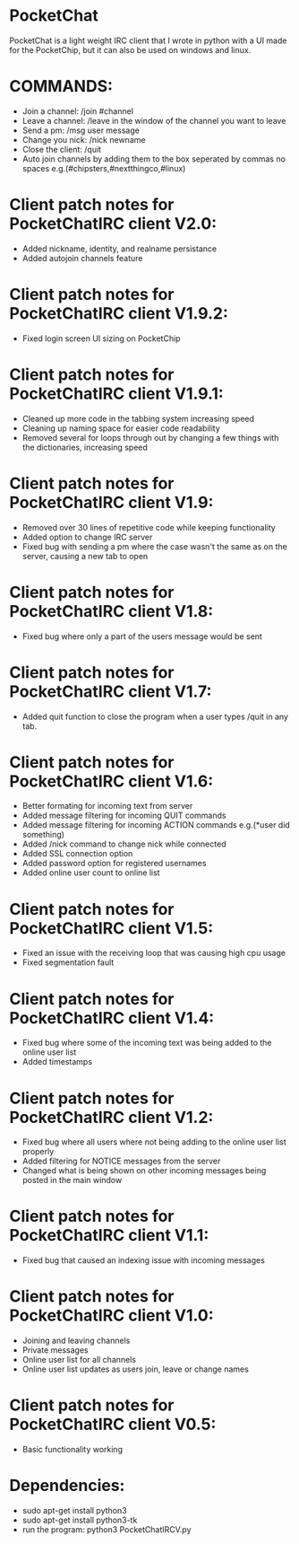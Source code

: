 # PocketChat
PocketChat is a light weight IRC client that I wrote in python with a UI made for the PocketChip, but
it can also be used on windows and linux.

# COMMANDS:
- Join a channel: /join #channel
- Leave a channel: /leave in the window of the channel you want to leave
- Send a pm: /msg user message
- Change you nick: /nick newname
- Close the client: /quit
- Auto join channels by adding them to the box seperated by commas no spaces e.g.(#chipsters,#nextthingco,#linux)

# Client patch notes for PocketChatIRC client V2.0:
- Added nickname, identity, and realname persistance
- Added autojoin channels feature

# Client patch notes for PocketChatIRC client V1.9.2:
- Fixed login screen UI sizing on PocketChip

# Client patch notes for PocketChatIRC client V1.9.1:
- Cleaned up more code in the tabbing system increasing speed
- Cleaning up naming space for easier code readability
- Removed several for loops through out by changing a few things with the dictionaries, increasing speed

# Client patch notes for PocketChatIRC client V1.9:
- Removed over 30 lines of repetitive code while keeping functionality
- Added option to change IRC server
- Fixed bug with sending a pm where the case wasn't the same as on the server, causing a new tab to open

# Client patch notes for PocketChatIRC client V1.8:
- Fixed bug where only a part of the users message would be sent

# Client patch notes for PocketChatIRC client V1.7:
- Added quit function to close the program when a user types /quit in any tab.

# Client patch notes for PocketChatIRC client V1.6:
- Better formating for incoming text from server
- Added message filtering for incoming QUIT commands
- Added message filtering for incoming ACTION commands e.g.(*user did something)
- Added /nick command to change nick while connected
- Added SSL connection option
- Added password option for registered usernames
- Added online user count to online list

# Client patch notes for PocketChatIRC client V1.5:
- Fixed an issue with the receiving loop that was causing high cpu usage
- Fixed segmentation fault

# Client patch notes for PocketChatIRC client V1.4:
- Fixed bug where some of the incoming text was being added to the online user list
- Added timestamps

# Client patch notes for PocketChatIRC client V1.2:
- Fixed bug where all users where not being adding to the online user list properly
- Added filtering for NOTICE messages from the server
- Changed what is being shown on other incoming messages being posted in the main window

# Client patch notes for PocketChatIRC client V1.1:
- Fixed bug that caused an indexing issue with incoming messages

# Client patch notes for PocketChatIRC client V1.0:
- Joining and leaving channels
- Private messages
- Online user list for all channels
- Online user list updates as users join, leave or change names

# Client patch notes for PocketChatIRC client V0.5:
- Basic functionality working

# Dependencies:

- sudo apt-get install python3
- sudo apt-get install python3-tk
- run the program: 
  python3 PocketChatIRCV.py

